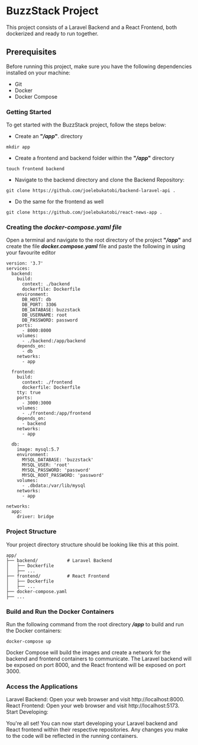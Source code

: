 # **BuzzStack Project**

This project consists of a Laravel Backend and a React Frontend, both dockerized and ready to run together.

## **Prerequisites**

Before running this project, make sure you have the following dependencies installed on your machine:

-   Git
-   Docker
-   Docker Compose

### **Getting Started**

To get started with the BuzzStack project, follow the steps below:

-   Create an **"_/app_"**. directory

```
mkdir app
```

-   Create a frontend and backend folder within the **"_/app_"** directory

```
touch frontend backend
```

-   Navigate to the backend directory and clone the Backend Repository:

```
git clone https://github.com/joelebukatobi/backend-laravel-api .
```

-   Do the same for the frontend as well

```
git clone https://github.com/joelebukatobi/react-news-app .
```

### **Creating the _docker-compose.yaml file_**

Open a terminal and navigate to the root directory of the project **"_/app_"** and create the file **_docker.compose.yaml_** file and paste the following in using your favourite editor

```
version: '3.7'
services:
  backend:
    build:
      context: ./backend
      dockerfile: Dockerfile
    environment:
      DB_HOST: db
      DB_PORT: 3306
      DB_DATABASE: buzzstack
      DB_USERNAME: root
      DB_PASSWORD: password
    ports:
      - 8000:8000
    volumes:
      - ./backend:/app/backend
    depends_on:
      - db
    networks:
      - app

  frontend:
    build:
      context: ./frontend
      dockerfile: Dockerfile
    tty: true
    ports:
      - 3000:3000
    volumes:
      - ./frontend:/app/frontend
    depends_on:
      - backend
    networks:
      - app

  db:
    image: mysql:5.7
    environment:
      MYSQL_DATABASE: 'buzzstack'
      MYSQL_USER: 'root'
      MYSQL_PASSWORD: 'password'
      MYSQL_ROOT_PASSWORD: 'password'
    volumes:
      - .dbdata:/var/lib/mysql
    networks:
      - app

networks:
  app:
    driver: bridge

```

### **Project Structure**

Your project directory structure should be looking like this at this point.

```
app/
├── backend/           # Laravel Backend
│   ├── Dockerfile
│   ├── ...
├── frontend/          # React Frontend
│   ├── Dockerfile
│   ├── ...
├── docker-compose.yaml
├── ...

```

### **Build and Run the Docker Containers**

Run the following command from the root directory **_/app_** to build and run the Docker containers:

```
docker-compose up
```

Docker Compose will build the images and create a network for the backend and frontend containers to communicate. The Laravel backend will be exposed on port 8000, and the React frontend will be exposed on port 3000.

### **Access the Applications**

Laravel Backend: Open your web browser and visit http://localhost:8000.
React Frontend: Open your web browser and visit http://localhost:5173.
Start Developing:

You're all set! You can now start developing your Laravel backend and React frontend within their respective repositories. Any changes you make to the code will be reflected in the running containers.
